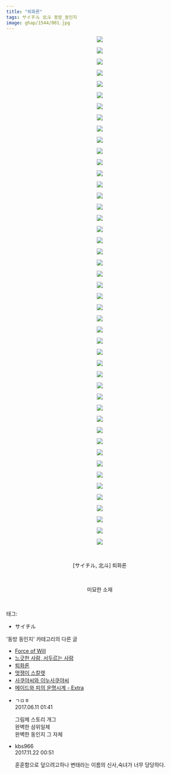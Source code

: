 ```yaml
---
title: "퇴화론"
tags: サイチル 北斗 동방_동인지
image: ghap/1544/001.jpg
---
```

<div class="article">
<p style="text-align: center; clear: none; float: none;"><img src="{{ site.nasurl }}/ghap/1544/001.jpg"/></p>
<p style="text-align: center; clear: none; float: none;"><img src="{{ site.nasurl }}/ghap/1544/002.jpg"/></p>
<p style="text-align: center; clear: none; float: none;"><img src="{{ site.nasurl }}/ghap/1544/003.jpg"/></p>
<p style="text-align: center; clear: none; float: none;"><img src="{{ site.nasurl }}/ghap/1544/004.jpg"/></p>
<p style="text-align: center; clear: none; float: none;"><img src="{{ site.nasurl }}/ghap/1544/005.jpg"/></p>
<p style="text-align: center; clear: none; float: none;"><img src="{{ site.nasurl }}/ghap/1544/006.jpg"/></p>
<p style="text-align: center; clear: none; float: none;"><img src="{{ site.nasurl }}/ghap/1544/007.jpg"/></p>
<p style="text-align: center; clear: none; float: none;"><img src="{{ site.nasurl }}/ghap/1544/008.jpg"/></p>
<p style="text-align: center; clear: none; float: none;"><img src="{{ site.nasurl }}/ghap/1544/009.jpg"/></p>
<p style="text-align: center; clear: none; float: none;"><img src="{{ site.nasurl }}/ghap/1544/010.jpg"/></p>
<p style="text-align: center; clear: none; float: none;"><img src="{{ site.nasurl }}/ghap/1544/011.jpg"/></p>
<p style="text-align: center; clear: none; float: none;"><img src="{{ site.nasurl }}/ghap/1544/012.jpg"/></p>
<p style="text-align: center; clear: none; float: none;"><img src="{{ site.nasurl }}/ghap/1544/013.jpg"/></p>
<p style="text-align: center; clear: none; float: none;"><img src="{{ site.nasurl }}/ghap/1544/014.jpg"/></p>
<p style="text-align: center; clear: none; float: none;"><img src="{{ site.nasurl }}/ghap/1544/015.jpg"/></p>
<p style="text-align: center; clear: none; float: none;"><img src="{{ site.nasurl }}/ghap/1544/016.jpg"/></p>
<p style="text-align: center; clear: none; float: none;"><img src="{{ site.nasurl }}/ghap/1544/017.jpg"/></p>
<p style="text-align: center; clear: none; float: none;"><img src="{{ site.nasurl }}/ghap/1544/018.jpg"/></p>
<p style="text-align: center; clear: none; float: none;"><img src="{{ site.nasurl }}/ghap/1544/019.jpg"/></p>
<p style="text-align: center; clear: none; float: none;"><img src="{{ site.nasurl }}/ghap/1544/020.jpg"/></p>
<p style="text-align: center; clear: none; float: none;"><img src="{{ site.nasurl }}/ghap/1544/021.jpg"/></p>
<p style="text-align: center; clear: none; float: none;"><img src="{{ site.nasurl }}/ghap/1544/022.jpg"/></p>
<p style="text-align: center; clear: none; float: none;"><img src="{{ site.nasurl }}/ghap/1544/023.jpg"/></p>
<p style="text-align: center; clear: none; float: none;"><img src="{{ site.nasurl }}/ghap/1544/024.jpg"/></p>
<p style="text-align: center; clear: none; float: none;"><img src="{{ site.nasurl }}/ghap/1544/025.jpg"/></p>
<p style="text-align: center; clear: none; float: none;"><img src="{{ site.nasurl }}/ghap/1544/026.jpg"/></p>
<p style="text-align: center; clear: none; float: none;"><img src="{{ site.nasurl }}/ghap/1544/027.jpg"/></p>
<p style="text-align: center; clear: none; float: none;"><img src="{{ site.nasurl }}/ghap/1544/028.jpg"/></p>
<p style="text-align: center; clear: none; float: none;"><img src="{{ site.nasurl }}/ghap/1544/029.jpg"/></p>
<p style="text-align: center; clear: none; float: none;"><img src="{{ site.nasurl }}/ghap/1544/030.jpg"/></p>
<p style="text-align: center; clear: none; float: none;"><img src="{{ site.nasurl }}/ghap/1544/031.jpg"/></p>
<p style="text-align: center; clear: none; float: none;"><img src="{{ site.nasurl }}/ghap/1544/032.jpg"/></p>
<p style="text-align: center; clear: none; float: none;"><img src="{{ site.nasurl }}/ghap/1544/033.jpg"/></p>
<p style="text-align: center; clear: none; float: none;"><img src="{{ site.nasurl }}/ghap/1544/034.jpg"/></p>
<p style="text-align: center; clear: none; float: none;"><img src="{{ site.nasurl }}/ghap/1544/035.jpg"/></p>
<p style="text-align: center; clear: none; float: none;"><img src="{{ site.nasurl }}/ghap/1544/036.jpg"/></p>
<p style="text-align: center; clear: none; float: none;"><img src="{{ site.nasurl }}/ghap/1544/037.jpg"/></p>
<p style="text-align: center; clear: none; float: none;"><img src="{{ site.nasurl }}/ghap/1544/038.jpg"/></p>
<p style="text-align: center; clear: none; float: none;"><img src="{{ site.nasurl }}/ghap/1544/039.jpg"/></p>
<p style="text-align: center; clear: none; float: none;"><img src="{{ site.nasurl }}/ghap/1544/040.jpg"/></p>
<p style="text-align: center; clear: none; float: none;"><img src="{{ site.nasurl }}/ghap/1544/041.jpg"/></p>
<p style="text-align: center; clear: none; float: none;"><img src="{{ site.nasurl }}/ghap/1544/042.jpg"/></p>
<p style="text-align: center; clear: none; float: none;"><img src="{{ site.nasurl }}/ghap/1544/043.jpg"/></p>
<p style="text-align: center; clear: none; float: none;"><img src="{{ site.nasurl }}/ghap/1544/044.jpg"/></p>
<p style="text-align: center; clear: none; float: none;"><img src="{{ site.nasurl }}/ghap/1544/045.jpg"/></p>
<p style="text-align: center; clear: none; float: none;"><img src="{{ site.nasurl }}/ghap/1544/046.jpg"/></p>
<p style="text-align: center; clear: none; float: none;"><br/></p>
<p style="text-align: center; clear: none; float: none;">[サイチル, 北斗] 퇴화론</p>
<p style="text-align: center; clear: none; float: none;"><br/></p>
<p style="text-align: center; clear: none; float: none;">미묘한 소재</p>
<p><br/></p>
</div><div class="tagTrail">
<p>태그: </p>
<ul>
<li>サイチル</li>
</ul>
</div><div class="another">
<p>'동방 동인지' 카테고리의 다른 글</p>
<ul>
<li><a href="/2016-08-13-ghap_1546">Force of Will</a></li>
<li><a href="/2016-08-13-ghap_1545">느긋한 사람, 서두르는 사람</a></li>
<li><a href="/2016-08-13-ghap_1544">퇴화론</a></li>
<li><a href="/2016-08-13-ghap_1543">멋쟁이 스칼렛</a></li>
<li><a href="/2016-08-13-ghap_1542">사쿠야씨와 이누사쿠야씨</a></li>
<li><a href="/2016-08-12-ghap_1541">메이드와 피의 운명시계 - Extra</a></li>
</ul>
</div><div class="cb_module cb_fluid">
<div class="cb_wrt cb_profile">
<div class="comment">
<ul>
<li class="cb_thumb_off" id="comment15010334">
<div class="cb_comment_area">
<div class="cb_info_area">
<div class="cb_section">
<span class="cb_nick_name">ㄱㅁㅎ</span>
</div>
<div class="cb_section">
<span class="cb_date">2017.06.11 01:41 </span>
</div>
</div>
<div class="cb_dsc_comment">
<p class="cb_dsc">
											그림체 스토리 개그<br/>
완벽한 삼위일체<br/>
완벽한 동인지 그 자체
										</p>
</div>
</div></li>
<li class="cb_thumb_off" id="comment15134723">
<div class="cb_comment_area">
<div class="cb_info_area">
<div class="cb_section">
<span class="cb_nick_name">kbs966</span>
</div>
<div class="cb_section">
<span class="cb_date">2017.11.22 00:51 </span>
</div>
</div>
<div class="cb_dsc_comment">
<p class="cb_dsc">
											훈훈함으로 덮으려고하나 변태라는 이름의 신사,숙녀가 너무 당당하다.
										</p>
</div>
</div></li>
</ul>
</div>
</div><!-- commentList close -->
</div>